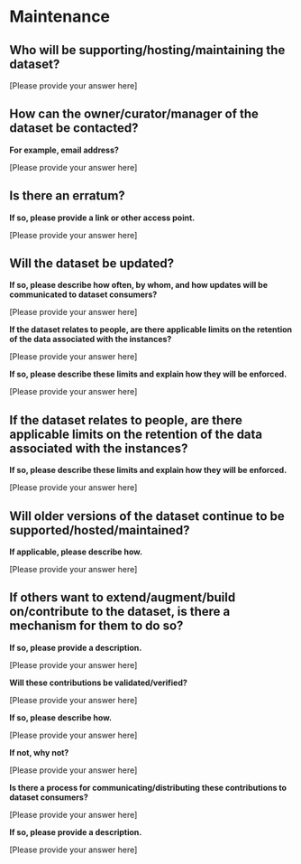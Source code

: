 # Maintenance

## Who will be supporting/hosting/maintaining the dataset?

[Please provide your answer here]

## How can the owner/curator/manager of the dataset be contacted?

**For example, email address?**

[Please provide your answer here]

## Is there an erratum?

**If so, please provide a link or other access point.**

[Please provide your answer here]

## Will the dataset be updated?

**If so, please describe how often, by whom, and how updates will be communicated to dataset consumers?**

[Please provide your answer here]

**If the dataset relates to people, are there applicable limits on the retention of the data associated with the instances?**

[Please provide your answer here]

**If so, please describe these limits and explain how they will be enforced.**

[Please provide your answer here]

## If the dataset relates to people, are there applicable limits on the retention of the data associated with the instances?

**If so, please describe these limits and explain how they will be enforced.**

[Please provide your answer here]

## Will older versions of the dataset continue to be supported/hosted/maintained?

**If applicable, please describe how.**

[Please provide your answer here]

## If others want to extend/augment/build on/contribute to the dataset, is there a mechanism for them to do so?

**If so, please provide a description.**

[Please provide your answer here]

**Will these contributions be validated/verified?**

[Please provide your answer here]

**If so, please describe how.**

[Please provide your answer here]

**If not, why not?**

[Please provide your answer here]

**Is there a process for communicating/distributing these contributions to dataset consumers?**

[Please provide your answer here]

**If so, please provide a description.**

[Please provide your answer here]
